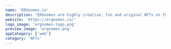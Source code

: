 ```yaml
---
name: 'ERGnomes.io'
description: "ERGnomes are highly creative, fun and original NFTs on the Ergo Platform - A blend of algorithmically modified hand-drawn art and technology, using Ergo Platform's smart contracts to make this a pioneering NFT Project."
website: 'https://ergnomes.io/'
logo_image: 'ergnomes-logo.png'
preview_image: 'ergnomes.png'
appCategory: ['web']
category: 'NFTs'
---
```

